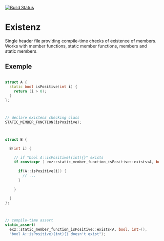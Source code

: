 [![Build Status](https://app.travis-ci.com/ThomasAUB/existenz.svg?branch=main)](https://travis-ci.com/ThomasAUB/existenz)



# Existenz


Single header file providing compile-time checks of existence of members.
Works with member functions, static member functions, members and static members.


## Exemple

```cpp

struct A {
  static bool isPositive(int i) { 
    return (i > 0);
  }
};



// declare existenz checking class
STATIC_MEMBER_FUNCTION(isPositive);



struct B {

  B(int i) {
  
    // if "bool A::isPositive)(int){}" exists
    if constexpr ( exz::static_member_function_isPositive::exists<A, bool, int>() ) { 
      
      if(A::isPositive(i)) {
        // ...
      }
      
    }
    
  }
};



// compile-time assert
static_assert( 
  exz::static_member_function_isPositive::exists<A, bool, int>(), 
  "bool A::isPositive)(int){} doesn't exist");


```
